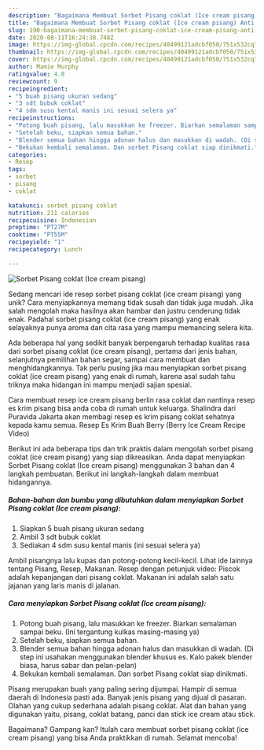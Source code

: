 ```yaml
---
description: "Bagaimana Membuat Sorbet Pisang coklat (Ice cream pisang) Anti Gagal"
title: "Bagaimana Membuat Sorbet Pisang coklat (Ice cream pisang) Anti Gagal"
slug: 190-bagaimana-membuat-sorbet-pisang-coklat-ice-cream-pisang-anti-gagal
date: 2020-08-11T16:24:38.748Z
image: https://img-global.cpcdn.com/recipes/40499121adcbf050/751x532cq70/sorbet-pisang-coklat-ice-cream-pisang-foto-resep-utama.jpg
thumbnail: https://img-global.cpcdn.com/recipes/40499121adcbf050/751x532cq70/sorbet-pisang-coklat-ice-cream-pisang-foto-resep-utama.jpg
cover: https://img-global.cpcdn.com/recipes/40499121adcbf050/751x532cq70/sorbet-pisang-coklat-ice-cream-pisang-foto-resep-utama.jpg
author: Mamie Murphy
ratingvalue: 4.8
reviewcount: 9
recipeingredient:
- "5 buah pisang ukuran sedang"
- "3 sdt bubuk coklat"
- "4 sdm susu kental manis ini sesuai selera ya"
recipeinstructions:
- "Potong buah pisang, lalu masukkan ke freezer. Biarkan semalaman sampai beku. (Ini tergantung kulkas masing-masing ya)"
- "Setelah beku, siapkan semua bahan."
- "Blender semua bahan hingga adonan halus dan masukkan di wadah. (Di step ini usahakan menggunakan blender khusus es. Kalo pakek blender biasa, harus sabar dan pelan-pelan)"
- "Bekukan kembali semalaman. Dan sorbet Pisang coklat siap dinikmati."
categories:
- Resep
tags:
- sorbet
- pisang
- coklat

katakunci: sorbet pisang coklat 
nutrition: 211 calories
recipecuisine: Indonesian
preptime: "PT27M"
cooktime: "PT55M"
recipeyield: "1"
recipecategory: Lunch

---
```



![Sorbet Pisang coklat (Ice cream pisang)](https://img-global.cpcdn.com/recipes/40499121adcbf050/751x532cq70/sorbet-pisang-coklat-ice-cream-pisang-foto-resep-utama.jpg)

Sedang mencari ide resep sorbet pisang coklat (ice cream pisang) yang unik? Cara menyiapkannya memang tidak susah dan tidak juga mudah. Jika salah mengolah maka hasilnya akan hambar dan justru cenderung tidak enak. Padahal sorbet pisang coklat (ice cream pisang) yang enak selayaknya punya aroma dan cita rasa yang mampu memancing selera kita.

Ada beberapa hal yang sedikit banyak berpengaruh terhadap kualitas rasa dari sorbet pisang coklat (ice cream pisang), pertama dari jenis bahan, selanjutnya pemilihan bahan segar, sampai cara membuat dan menghidangkannya. Tak perlu pusing jika mau menyiapkan sorbet pisang coklat (ice cream pisang) yang enak di rumah, karena asal sudah tahu triknya maka hidangan ini mampu menjadi sajian spesial.

Cara membuat resep ice cream pisang berlin rasa coklat dan nantinya resep es krim pisang bisa anda coba di rumah untuk keluarga. Shalindra dari Puravida Jakarta akan membagi resep es krim pisang coklat sehatnya kepada kamu semua. Resep Es Krim Buah Berry (Berry Ice Cream Recipe Video)


Berikut ini ada beberapa tips dan trik praktis dalam mengolah sorbet pisang coklat (ice cream pisang) yang siap dikreasikan. Anda dapat menyiapkan Sorbet Pisang coklat (Ice cream pisang) menggunakan 3 bahan dan 4 langkah pembuatan. Berikut ini langkah-langkah dalam membuat hidangannya.

<!--inarticleads1-->

##### Bahan-bahan dan bumbu yang dibutuhkan dalam menyiapkan Sorbet Pisang coklat (Ice cream pisang):

1. Siapkan 5 buah pisang ukuran sedang
1. Ambil 3 sdt bubuk coklat
1. Sediakan 4 sdm susu kental manis (ini sesuai selera ya)


Ambil pisangnya lalu kupas dan potong-potong kecil-kecil. Lihat ide lainnya tentang Pisang, Resep, Makanan. Resep dengan petunjuk video: Piscok adalah kepanjangan dari pisang coklat. Makanan ini adalah salah satu jajanan yang laris manis di jalanan. 

<!--inarticleads2-->

##### Cara menyiapkan Sorbet Pisang coklat (Ice cream pisang):

1. Potong buah pisang, lalu masukkan ke freezer. Biarkan semalaman sampai beku. (Ini tergantung kulkas masing-masing ya)
1. Setelah beku, siapkan semua bahan.
1. Blender semua bahan hingga adonan halus dan masukkan di wadah. (Di step ini usahakan menggunakan blender khusus es. Kalo pakek blender biasa, harus sabar dan pelan-pelan)
1. Bekukan kembali semalaman. Dan sorbet Pisang coklat siap dinikmati.


Pisang merupakan buah yang paling sering dijumpai. Hampir di semua daerah di Indonesia pasti ada. Banyak jenis pisang yang dijual di pasaran. Olahan yang cukup sederhana adalah pisang coklat. Alat dan bahan yang digunakan yaitu, pisang, coklat batang, panci dan stick ice cream atau stick. 

Bagaimana? Gampang kan? Itulah cara membuat sorbet pisang coklat (ice cream pisang) yang bisa Anda praktikkan di rumah. Selamat mencoba!
